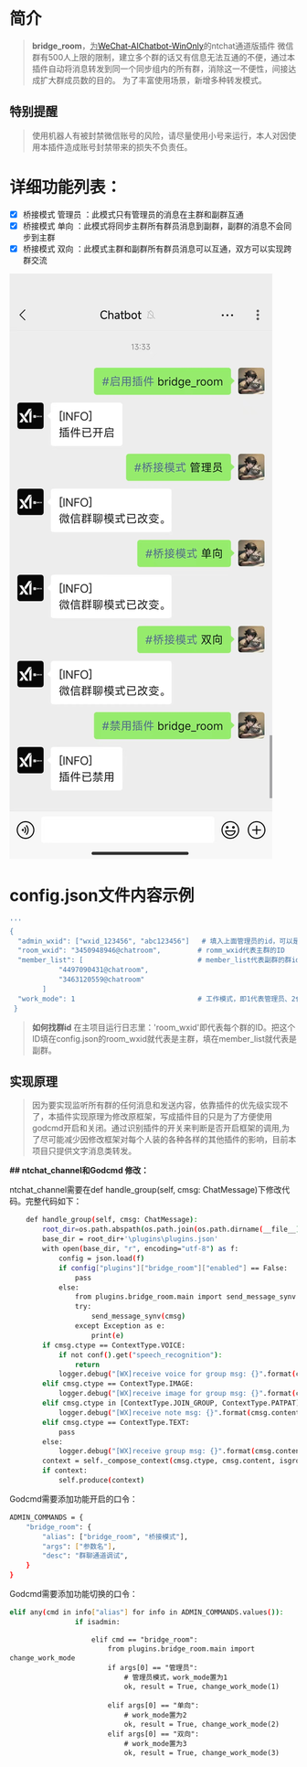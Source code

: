 # 简介

> **bridge_room**，<u>为[WeChat-AIChatbot-WinOnly](https://github.com/chazzjimel/WeChat-AIChatbot-WinOnly)</u>的ntchat通道版插件 微信群有500人上限的限制，建立多个群的话又有信息无法互通的不便，通过本插件自动将消息转发到同一个同步组内的所有群，消除这一不便性，间接达成扩大群成员数的目的。
为了丰富使用场景，新增多种转发模式。


## 特别提醒
> 使用机器人有被封禁微信账号的风险，请尽量使用小号来运行，本人对因使用本插件造成账号封禁带来的损失不负责任。

# **详细功能列表：**

- [x] 桥接模式 管理员 ：此模式只有管理员的消息在主群和副群互通
- [x] 桥接模式 单向   ：此模式将同步主群所有群员消息到副群，副群的消息不会同步到主群
- [x] 桥接模式 双向   ：此模式主群和副群所有群员消息可以互通，双方可以实现跨群交流

![1](https://github.com/Tishon1532/bridge_room/blob/main/img/1.jpg?raw=true)


>
# config.json文件内容示例
```bash
'''
{
  "admin_wxid": ["wxid_123456", "abc123456"]   # 填入上面管理员的id，可以是自己也可以是其他人(被转发者），在模式管理员时，只有这个wxid账号发的内容会自动转发
  "room_wxid": "3450948946@chatroom",         # romm_wxid代表主群的ID
  "member_list": [                            # member_list代表副群的群id，可以是多个
            "4497090431@chatroom",
            "3463120559@chatroom"
        ]                                                   
  "work_mode": 1                              # 工作模式，即1代表管理员、2代表单向、3代表双向
 }
```
>**如何找群id** 在主项目运行日志里：'room_wxid'即代表每个群的ID。把这个ID填在config.json的room_wxid就代表是主群，填在member_list就代表是副群。

## 实现原理
> 因为要实现监听所有群的任何消息和发送内容，依靠插件的优先级实现不了，本插件实现原理为修改原框架，写成插件目的只是为了方便使用godcmd开启和关闭。通过识别插件的开关来判断是否开启框架的调用,为了尽可能减少因修改框架对每个人装的各种各样的其他插件的影响，目前本项目只提供文字消息类转发。

**## ntchat_channel和Godcmd 修改：**

ntchat_channel需要在def handle_group(self, cmsg: ChatMessage)下修改代码。完整代码如下：

```bash
    def handle_group(self, cmsg: ChatMessage):
        root_dir=os.path.abspath(os.path.join(os.path.dirname(__file__),"..\.."))
        base_dir = root_dir+'\plugins\plugins.json'
        with open(base_dir, "r", encoding="utf-8") as f:
            config = json.load(f)
            if config["plugins"]["bridge_room"]["enabled"] == False:
                pass
            else:
                from plugins.bridge_room.main import send_message_synv
                try:
                    send_message_synv(cmsg)
                except Exception as e:
                    print(e)
        if cmsg.ctype == ContextType.VOICE:
            if not conf().get("speech_recognition"):
                return
            logger.debug("[WX]receive voice for group msg: {}".format(cmsg.content))
        elif cmsg.ctype == ContextType.IMAGE:
            logger.debug("[WX]receive image for group msg: {}".format(cmsg.content))
        elif cmsg.ctype in [ContextType.JOIN_GROUP, ContextType.PATPAT]:
            logger.debug("[WX]receive note msg: {}".format(cmsg.content))
        elif cmsg.ctype == ContextType.TEXT:
            pass
        else:
            logger.debug("[WX]receive group msg: {}".format(cmsg.content))
        context = self._compose_context(cmsg.ctype, cmsg.content, isgroup=True, msg=cmsg)
        if context:
            self.produce(context)
```

Godcmd需要添加功能开启的口令：
```bash
ADMIN_COMMANDS = {
    "bridge_room": {
        "alias": ["bridge_room", "桥接模式"],
        "args": ["参数名"],
        "desc": "群聊通道调试",
    }
}
```
Godcmd需要添加功能切换的口令：
```bash
elif any(cmd in info["alias"] for info in ADMIN_COMMANDS.values()):
                if isadmin:
```

                        elif cmd == "bridge_room":
                            from plugins.bridge_room.main import change_work_mode
                            if args[0] == "管理员":
                                # 管理员模式，work_mode置为1
                                ok, result = True, change_work_mode(1)

                            elif args[0] == "单向":
                                # work_mode置为2
                                ok, result = True, change_work_mode(2)
                            elif args[0] == "双向":
                                # work_mode置为3
                                ok, result = True, change_work_mode(3)
```
```
